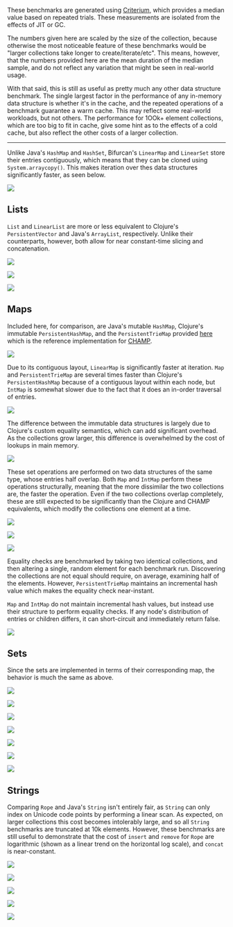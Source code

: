These benchmarks are generated using [Criterium](https://github.com/hugoduncan/criterium), which provides a median value based on repeated trials.  These measurements are isolated from the effects of JIT or GC.

The numbers given here are scaled by the size of the collection, because otherwise the most noticeable feature of these benchmarks would be "larger collections take longer to create/iterate/etc".  This means, however, that the numbers provided here are the mean duration of the median sample, and do not reflect any variation that might be seen in real-world usage.

With that said, this is still as useful as pretty much any other data structure benchmark.  The single largest factor in the performance of any in-memory data structure is whether it's in the cache, and the repeated operations of a benchmark guarantee a warm cache.  This may reflect some real-world workloads, but not others.  The performance for 1OOk+ element collections, which are too big to fit in cache, give some hint as to the effects of a cold cache, but also reflect the other costs of a larger collection.

---

Unlike Java's `HashMap` and `HashSet`, Bifurcan's `LinearMap` and `LinearSet` store their entries contiguously, which means that they can be cloned using `System.arraycopy()`.  This makes iteration over thes data structures significantly faster, as seen below.

![](../benchmarks/images/clone.png)

## Lists

`List` and `LinearList` are more or less equivalent to Clojure's `PersistentVector` and Java's `ArrayList`, respectively.  Unlike their counterparts, however, both allow for near constant-time slicing and concatenation.

![](../benchmarks/images/list_construct.png)

![](../benchmarks/images/list_iterate.png)

![](../benchmarks/images/list_lookup.png)

## Maps

Included here, for comparison, are Java's mutable `HashMap`, Clojure's immutable `PersistentHashMap`, and the `PersistentTrieMap` provided [here](https://github.com/usethesource/capsule) which is the reference implementation for [CHAMP](https://michael.steindorfer.name/publications/oopsla15.pdf).  

![](../benchmarks/images/map_construct.png)

Due to its contiguous layout, `LinearMap` is significantly faster at iteration.  `Map` and `PersistentTrieMap` are several times faster than Clojure's `PersistentHashMap` because of a contiguous layout within each node, but `IntMap` is somewhat slower due to the fact that it does an in-order traversal of entries.

![](../benchmarks/images/map_iterate.png)

The difference between the immutable data structures is largely due to Clojure's custom equality semantics, which can add significant overhead.  As the collections grow larger, this difference is overwhelmed by the cost of lookups in main memory.

![](../benchmarks/images/map_lookup.png)

These set operations are performed on two data structures of the same type, whose entries half overlap.  Both `Map` and `IntMap` perform these operations structurally, meaning that the more dissimilar the two collections are, the faster the operation.  Even if the two collections overlap completely, these are still expected to be significantly than the Clojure and CHAMP equivalents, which modify the collections one element at a time.

![](../benchmarks/images/map_difference.png)

![](../benchmarks/images/map_intersection.png)

![](../benchmarks/images/map_union.png)

Equality checks are benchmarked by taking two identical collections, and then altering a single, random element for each benchmark run.  Discovering the collections are not equal should require, on average, examining half of the elements.  However, `PersistentTrieMap` maintains an incremental hash value which makes the equality check near-instant.  

`Map` and `IntMap` do not maintain incremental hash values, but instead use their structure to perform equality checks.  If any node's distribution of entries or children differs, it can short-circuit and immediately return false.

![](../benchmarks/images/map_equals.png)

## Sets

Since the sets are implemented in terms of their corresponding map, the behavior is much the same as above.

![](../benchmarks/images/set_construct.png)

![](../benchmarks/images/set_iterate.png)

![](../benchmarks/images/set_lookup.png)

![](../benchmarks/images/set_difference.png)

![](../benchmarks/images/set_intersection.png)

![](../benchmarks/images/set_union.png)

![](../benchmarks/images/set_equals.png)

## Strings

Comparing `Rope` and Java's `String` isn't entirely fair, as `String` can only index on Unicode code points by performing a linear scan.  As expected, on larger collections this cost becomes intolerably large, and so all `String` benchmarks are truncated at 10k elements.  However, these benchmarks are still useful to demonstrate that the cost of `insert` and `remove` for `Rope` are logarithmic (shown as a linear trend on the horizontal log scale), and `concat` is near-constant.

![](../benchmarks/images/string_insert.png)

![](../benchmarks/images/string_remove.png)

![](../benchmarks/images/string_lookup.png)

![](../benchmarks/images/string_concat.png)

![](../benchmarks/images/string_iterate.png)
